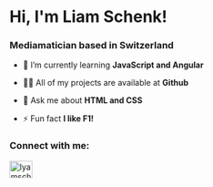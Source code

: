 <h1 align="left">Hi, I'm Liam Schenk!</h1>
<h3 align="left">Mediamatician based in Switzerland</h3>

- 🌱 I’m currently learning **JavaScript and Angular**

- 👨‍💻 All of my projects are available at **Github**

- 💬 Ask me about **HTML and CSS**

- ⚡ Fun fact **I like F1!**

<h3 align="left">Connect with me:</h3>
<p align="left">
<a href="https://instagram.com/drbesserliam" target="blank"><img align="center" src="https://raw.githubusercontent.com/rahuldkjain/github-profile-readme-generator/master/src/images/icons/Social/instagram.svg" alt="lyamschenk" height="30" width="40" /></a>
</p>
